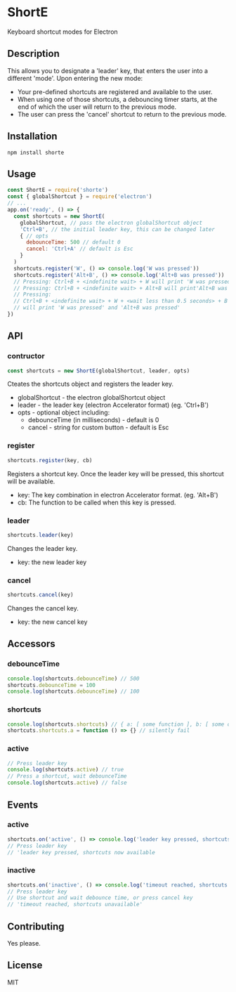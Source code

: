 # ShortE
Keyboard shortcut modes for Electron

## Description
This allows you to designate a 'leader' key, that enters the user into a different 'mode'.
Upon entering the new mode:
* Your pre-defined shortcuts are registered and available to the user.
* When using one of those shortcuts, a debouncing timer starts, at the end of which the user will return to the previous mode.
* The user can press the 'cancel' shortcut to return to the previous mode.

## Installation
```
npm install shorte
```

## Usage
```javascript
const ShortE = require('shorte')
const { globalShortcut } = require('electron')
// ...
app.on('ready', () => {
  const shortcuts = new ShortE(
    globalShortcut, // pass the electron globalShortcut object
    'Ctrl+B', // the initial leader key, this can be changed later
    { // opts
      debounceTime: 500 // default 0
      cancel: 'Ctrl+A' // default is Esc
    }
  )
  shortcuts.register('W', () => console.log('W was pressed'))
  shortcuts.register('Alt+B', () => console.log('Alt+B was pressed'))
  // Pressing: Ctrl+B + <indefinite wait> + W will print 'W was pressed'
  // Pressing: Ctrl+B + <indefinite wait> + Alt+B will print'Alt+B was pressed'
  // Pressing: 
  // Ctrl+B + <indefinite wait> + W + <wait less than 0.5 seconds> + B 
  // will print 'W was pressed' and 'Alt+B was pressed'
})
```

## API
### contructor 
```javascript
const shortcuts = new ShortE(globalShortcut, leader, opts)
```
Cteates the shortcuts object and registers the leader key.
* globalShortcut - the electron globalShortcut object
* leader - the leader key (electron Accelerator format) (eg. 'Ctrl+B')
* opts - optional object including:
  * debounceTime (in milliseconds) - default is 0
  * cancel - string for custom button - default is Esc

### register
```javascript
shortcuts.register(key, cb)
```
Registers a shortcut key. Once the leader key will be pressed, this shortcut will be available.
* key: The key combination in electron Accelerator format. (eg. 'Alt+B')
* cb: The function to be called when this key is pressed.

### leader
```javascript
shortcuts.leader(key)
```
Changes the leader key.
* key: the new leader key

### cancel
```javascript
shortcuts.cancel(key)
```
Changes the cancel key.
* key: the new cancel key

## Accessors
### debounceTime
```javascript
console.log(shortcuts.debounceTime) // 500
shortcuts.debounceTime = 100
console.log(shortcuts.debounceTime) // 100
```
### shortcuts
```javascript
console.log(shortcuts.shortcuts) // { a: [ some function ], b: [ some other function] }
shortcuts.shortcuts.a = function () => {} // silently fail
```
### active
```javascript
// Press leader key
console.log(shortcuts.active) // true
// Press a shortcut, wait debounceTime
console.log(shortcuts.active) // false
```
## Events
### active
```javascript
shortcuts.on('active', () => console.log('leader key pressed, shortcuts now available'))
// Press leader key
// 'leader key pressed, shortcuts now available
```
### inactive
```javascript
shortcuts.on('inactive', () => console.log('timeout reached, shortcuts unavailable'))
// Press leader key
// Use shortcut and wait debounce time, or press cancel key
// 'timeout reached, shortcuts unavailable'
```

## Contributing
Yes please.

## License
MIT

